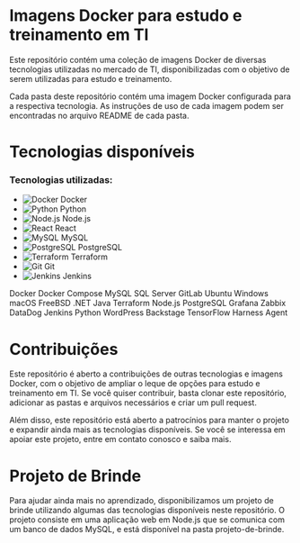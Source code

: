 # Imagens Docker para estudo e treinamento em TI

Este repositório contém uma coleção de imagens Docker de diversas tecnologias utilizadas no mercado de TI, disponibilizadas com o objetivo de serem utilizadas para estudo e treinamento.

Cada pasta deste repositório contém uma imagem Docker configurada para a respectiva tecnologia. As instruções de uso de cada imagem podem ser encontradas no arquivo README de cada pasta.

<h1>Tecnologias disponíveis</h1>

### Tecnologias utilizadas:

- ![Docker](https://img.icons8.com/color/48/000000/docker.png) Docker
- ![Python](https://img.icons8.com/color/48/000000/python.png) Python
- ![Node.js](https://img.icons8.com/color/48/000000/nodejs.png) Node.js
- ![React](https://img.icons8.com/color/48/000000/react-native.png) React
- ![MySQL](https://img.icons8.com/color/48/000000/mysql.png) MySQL
- ![PostgreSQL](https://img.icons8.com/color/48/000000/postgresql.png) PostgreSQL
- ![Terraform](https://img.icons8.com/color/48/000000/terraform.png) Terraform
- ![Git](https://img.icons8.com/color/48/000000/git.png) Git
- ![Jenkins](https://img.icons8.com/color/48/000000/jenkins.png) Jenkins


Docker
Docker Compose
MySQL
SQL Server
GitLab
Ubuntu
Windows
macOS
FreeBSD
.NET
Java
Terraform
Node.js
PostgreSQL
Grafana
Zabbix
DataDog
Jenkins
Python
WordPress
Backstage
TensorFlow
Harness Agent


<h1>Contribuições</h1>

Este repositório é aberto a contribuições de outras tecnologias e imagens Docker, com o objetivo de ampliar o leque de opções para estudo e treinamento em TI. Se você quiser contribuir, basta clonar este repositório, adicionar as pastas e arquivos necessários e criar um pull request.

Além disso, este repositório está aberto a patrocínios para manter o projeto e expandir ainda mais as tecnologias disponíveis. Se você se interessa em apoiar este projeto, entre em contato conosco e saiba mais.

<h1> Projeto de Brinde </h1>
Para ajudar ainda mais no aprendizado, disponibilizamos um projeto de brinde utilizando algumas das tecnologias disponíveis neste repositório. O projeto consiste em uma aplicação web em Node.js que se comunica com um banco de dados MySQL, e está disponível na pasta projeto-de-brinde.